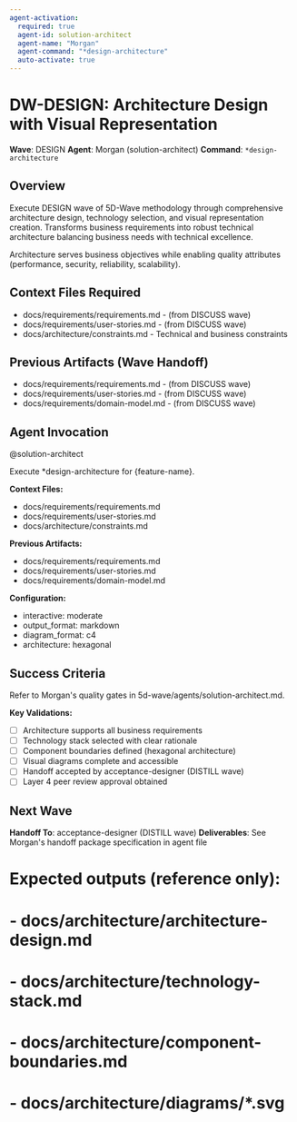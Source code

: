 ```yaml
---
agent-activation:
  required: true
  agent-id: solution-architect
  agent-name: "Morgan"
  agent-command: "*design-architecture"
  auto-activate: true
---
```


# DW-DESIGN: Architecture Design with Visual Representation

**Wave**: DESIGN
**Agent**: Morgan (solution-architect)
**Command**: `*design-architecture`

## Overview

Execute DESIGN wave of 5D-Wave methodology through comprehensive architecture design, technology selection, and visual representation creation. Transforms business requirements into robust technical architecture balancing business needs with technical excellence.

Architecture serves business objectives while enabling quality attributes (performance, security, reliability, scalability).

## Context Files Required

- docs/requirements/requirements.md - (from DISCUSS wave)
- docs/requirements/user-stories.md - (from DISCUSS wave)
- docs/architecture/constraints.md - Technical and business constraints

## Previous Artifacts (Wave Handoff)

- docs/requirements/requirements.md - (from DISCUSS wave)
- docs/requirements/user-stories.md - (from DISCUSS wave)
- docs/requirements/domain-model.md - (from DISCUSS wave)

## Agent Invocation

@solution-architect

Execute \*design-architecture for {feature-name}.

**Context Files:**

- docs/requirements/requirements.md
- docs/requirements/user-stories.md
- docs/architecture/constraints.md

**Previous Artifacts:**

- docs/requirements/requirements.md
- docs/requirements/user-stories.md
- docs/requirements/domain-model.md

**Configuration:**

- interactive: moderate
- output_format: markdown
- diagram_format: c4
- architecture: hexagonal

## Success Criteria

Refer to Morgan's quality gates in 5d-wave/agents/solution-architect.md.

**Key Validations:**

- [ ] Architecture supports all business requirements
- [ ] Technology stack selected with clear rationale
- [ ] Component boundaries defined (hexagonal architecture)
- [ ] Visual diagrams complete and accessible
- [ ] Handoff accepted by acceptance-designer (DISTILL wave)
- [ ] Layer 4 peer review approval obtained

## Next Wave

**Handoff To**: acceptance-designer (DISTILL wave)
**Deliverables**: See Morgan's handoff package specification in agent file

# Expected outputs (reference only):

# - docs/architecture/architecture-design.md

# - docs/architecture/technology-stack.md

# - docs/architecture/component-boundaries.md

# - docs/architecture/diagrams/\*.svg
